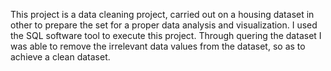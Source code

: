 This project is a data cleaning project, carried out on a housing dataset in other to prepare the set for a proper data analysis and visualization.
I used the SQL software tool to execute this project.
Through quering the dataset I was able to remove the irrelevant data values from the dataset, so as to achieve a clean dataset.
